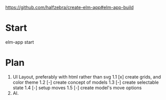 https://github.com/halfzebra/create-elm-app#elm-app-build

# Start
elm-app start


# Plan
1. UI Layout, preferably with html rather than svg
  1.1 [x] create grids, and color theme
  1.2 [-] create concept of models
  1.3 [-] create selectable state
  1.4 [-] setup moves
  1.5 [-] create model's move options
2. AI.